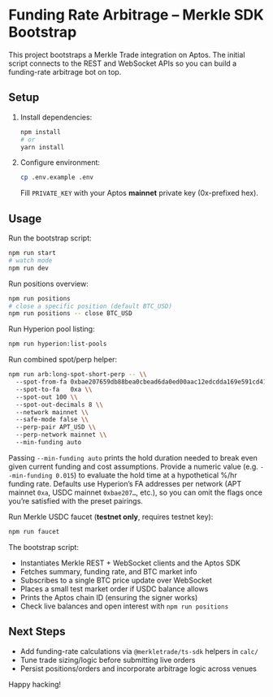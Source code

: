 # Funding Rate Arbitrage – Merkle SDK Bootstrap

This project bootstraps a Merkle Trade integration on Aptos. The initial script connects to the REST and WebSocket APIs so you can build a funding-rate arbitrage bot on top.

## Setup

1. Install dependencies:
   ```bash
   npm install
   # or
   yarn install
   ```
2. Configure environment:
   ```bash
   cp .env.example .env
   ```
   Fill `PRIVATE_KEY` with your Aptos **mainnet** private key (0x-prefixed hex).
## Usage

Run the bootstrap script:
```bash
npm run start
# watch mode
npm run dev
```

Run positions overview:
```bash
npm run positions
# close a specific position (default BTC_USD)
npm run positions -- close BTC_USD
```

Run Hyperion pool listing:
```bash
npm run hyperion:list-pools
```

Run combined spot/perp helper:
```bash
npm run arb:long-spot-short-perp -- \\
  --spot-from-fa 0xbae207659db88bea0cbead6da0ed00aac12edcdda169e591cd41c94180b46f3b \\
  --spot-to-fa   0xa \\
  --spot-out 100 \\
  --spot-out-decimals 8 \\
  --network mainnet \\
  --safe-mode false \\
  --perp-pair APT_USD \\
  --perp-network mainnet \\
  --min-funding auto
```
Passing `--min-funding auto` prints the hold duration needed to break even given current funding and cost assumptions. Provide a numeric value (e.g. `--min-funding 0.015`) to evaluate the hold time at a hypothetical %/hr funding rate. Defaults use Hyperion’s FA addresses per network (APT mainnet `0xa`, USDC mainnet `0xbae207…`, etc.), so you can omit the flags once you’re satisfied with the preset pairings.

Run Merkle USDC faucet (**testnet only**, requires testnet key):
```bash
npm run faucet
```

The bootstrap script:
- Instantiates Merkle REST + WebSocket clients and the Aptos SDK
- Fetches summary, funding rate, and BTC market info
- Subscribes to a single BTC price update over WebSocket
- Places a small test market order if USDC balance allows
- Prints the Aptos chain ID (ensuring the signer works)
- Check live balances and open interest with `npm run positions`


## Next Steps

- Add funding-rate calculations via `@merkletrade/ts-sdk` helpers in `calc/`
- Tune trade sizing/logic before submitting live orders
- Persist positions/orders and incorporate arbitrage logic across venues

Happy hacking!
